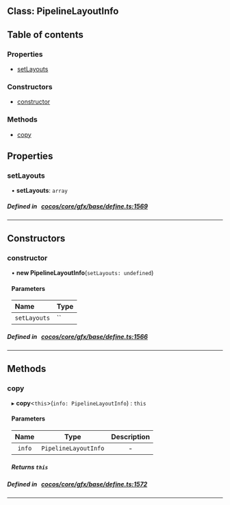 
## Class: PipelineLayoutInfo





<div class="table-of-content">
<h2>Table of contents</h2>


### Properties

- [ setLayouts](#setLayouts)

### Constructors

- [ constructor](#constructor)

### Methods

- [ copy](#copy)
</div>

## Properties


### setLayouts
<div style="margin-left: 10px;">




•  **setLayouts**:
`array` 
</div>

##### Defined in &nbsp;   [cocos/core/gfx/base/define.ts:1569](https://github.com/cocos-creator/engine/blob/c7bf6b8a9/cocos/core/gfx/base/define.ts#L1569)&nbsp;


___

<!---->
## Constructors


### constructor
<div style="margin-left: 10px;">

• **new PipelineLayoutInfo**(`setLayouts: undefined`)

#### Parameters
| Name | Type |
| :------ | :------ |
| `setLayouts` | `` |





</div>

##### Defined in &nbsp;   [cocos/core/gfx/base/define.ts:1566](https://github.com/cocos-creator/engine/blob/c7bf6b8a9/cocos/core/gfx/base/define.ts#L1566)&nbsp;


---

<!---->
## Methods

### copy
<div style="margin-left: 10px;">

▸   **copy**<`this`\>(`info: PipelineLayoutInfo`) : `this`




<!---->
<!--    #### Returns `this` -->
<!---->

#### Parameters

| Name | Type | Description |
| :------: | :------: | :------: |
| `info` | `PipelineLayoutInfo` | - |



##### Returns `this`




</div>

##### Defined in &nbsp;   [cocos/core/gfx/base/define.ts:1572](https://github.com/cocos-creator/engine/blob/c7bf6b8a9/cocos/core/gfx/base/define.ts#L1572)&nbsp;
___
<!---->



